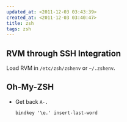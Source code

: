 ```yaml
---
updated_at: <2011-12-03 03:43:39>
created_at: <2011-12-03 03:40:47>
title: zsh
tags: zsh
---
```


RVM through SSH Integration
---------------------------

Load RVM in `/etc/zsh/zshenv` or `~/.zshenv`.

Oh-My-ZSH
---------

-   Get back `A-.`

        bindkey '\e.' insert-last-word
